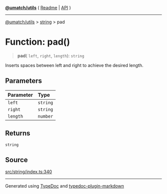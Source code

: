 [**@umatch/utils**](../../README.md) ( [Readme](../../README.md) \| [API](../../API.md) )

---

[@umatch/utils](../../API.md) > [string](../README.md) > pad

# Function: pad()

> **pad**(
> `left`,
> `right`,
> `length`): `string`

Inserts spaces between left and right to achieve the desired length.

## Parameters

| Parameter | Type     |
| :-------- | :------- |
| `left`    | `string` |
| `right`   | `string` |
| `length`  | `number` |

## Returns

`string`

## Source

[src/string/index.ts:340](https://github.com/umatch-oficial/utils/blob/a4be831/src/string/index.ts#L340)

---

Generated using [TypeDoc](https://typedoc.org/) and [typedoc-plugin-markdown](https://www.npmjs.com/package/typedoc-plugin-markdown)
